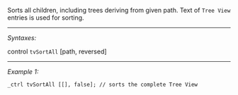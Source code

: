 Sorts all children, including trees deriving from given path. Text of `Tree View` entries is used for sorting.


---
*Syntaxes:*

control `tvSortAll` [path, reversed]

---
*Example 1:*

```sqf
_ctrl tvSortAll [[], false]; // sorts the complete Tree View
```